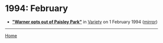 # 1994: February

 - [**"Warner opts out of Paisley Park"**](https://variety.com/1994/music/news/warner-opts-out-of-paisley-park-117965/) in [Variety](https://variety.com/) on 1 February 1994 ([mirror](https://web.archive.org/web/*/https://variety.com/1994/music/news/warner-opts-out-of-paisley-park-117965/))

----

[Home](./)

